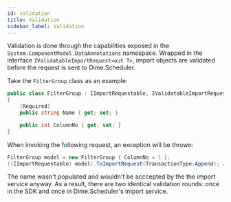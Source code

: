 ```yaml
---
id: validation
title: Validation
sidebar_label: Validation
---
```


Validation is done through the capabilities exposed in the `System.ComponentModel.DataAnnotations` namespace. Wrapped in the interface `IValidatableImportRequest<out T>`, import objects are validated before the request is sent to Dime.Scheduler.

Take the `FilterGroup` class as an example:

```csharp
public class FilterGroup : IImportRequestable, IValidatableImportRequest<FilterGroup>
{
    [Required]
    public string Name { get; set; }

    public int ColumnNo { get; set; }
}
```

When invoking the following request, an exception will be thrown:

```csharp
FilterGroup model = new FilterGroup { ColumnNo = 1 };
((IImportRequestable) model).ToImportRequest(TransactionType.Append); // Will throw exception
```

The name wasn't populated and wouldn't be acccepted by the the import service anyway. As a result, there are two identical validation rounds: once in the SDK and once in Dime.Scheduler's import service.